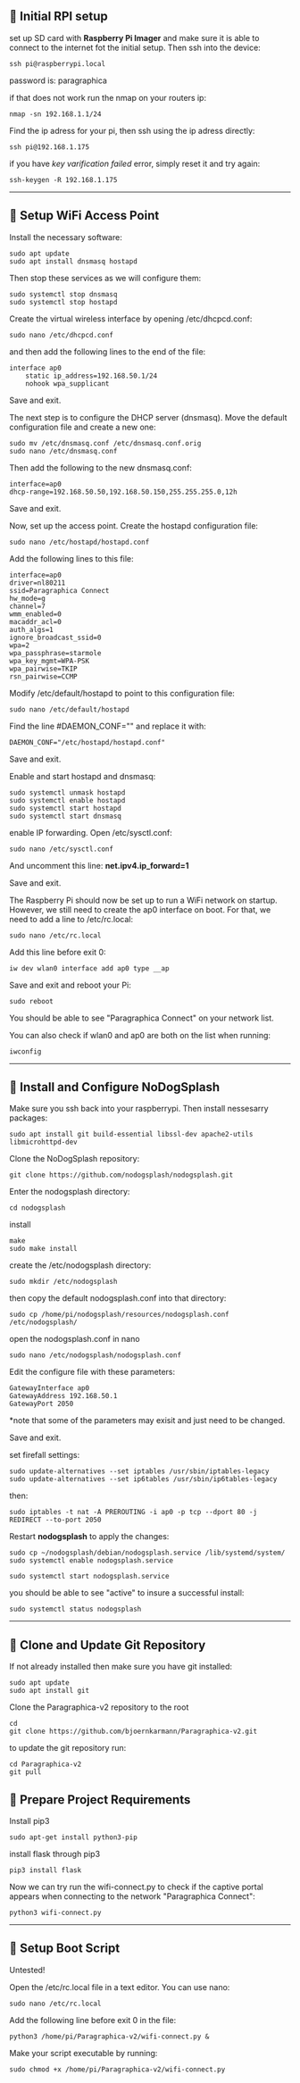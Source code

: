 ## **📡 Initial RPI setup**

set up SD card with **Raspberry Pi Imager** and make sure it is able to connect to the internet fot the initial setup. Then ssh into the device:

```
ssh pi@raspberrypi.local
```

password is: paragraphica

if that does not work run the nmap on your routers ip: 
```
nmap -sn 192.168.1.1/24
```
Find the ip adress for your pi, then ssh using the ip adress directly:

```
ssh pi@192.168.1.175
```

if you have *key varification failed* error, simply reset it and try again: 
```
ssh-keygen -R 192.168.1.175
```

---
## **📡 Setup WiFi Access Point**

Install the necessary software:

```
sudo apt update
sudo apt install dnsmasq hostapd
```

Then stop these services as we will configure them:
```
sudo systemctl stop dnsmasq
sudo systemctl stop hostapd
```

Create the virtual wireless interface by opening /etc/dhcpcd.conf:
```
sudo nano /etc/dhcpcd.conf
```
and then add the following lines to the end of the file: 
```
interface ap0
    static ip_address=192.168.50.1/24
    nohook wpa_supplicant
```
Save and exit.

The next step is to configure the DHCP server (dnsmasq). Move the default configuration file and create a new one:
```
sudo mv /etc/dnsmasq.conf /etc/dnsmasq.conf.orig  
sudo nano /etc/dnsmasq.conf
```
Then add the following to the new dnsmasq.conf:
```
interface=ap0
dhcp-range=192.168.50.50,192.168.50.150,255.255.255.0,12h
```
Save and exit.

Now, set up the access point. Create the hostapd configuration file:
```
sudo nano /etc/hostapd/hostapd.conf
```
Add the following lines to this file:

```
interface=ap0
driver=nl80211
ssid=Paragraphica Connect
hw_mode=g
channel=7
wmm_enabled=0
macaddr_acl=0
auth_algs=1
ignore_broadcast_ssid=0
wpa=2
wpa_passphrase=starmole
wpa_key_mgmt=WPA-PSK
wpa_pairwise=TKIP
rsn_pairwise=CCMP
```

Modify /etc/default/hostapd to point to this configuration file:
```
sudo nano /etc/default/hostapd
```

Find the line #DAEMON_CONF="" and replace it with:
```
DAEMON_CONF="/etc/hostapd/hostapd.conf"
```
Save and exit. 

Enable and start hostapd and dnsmasq:
```
sudo systemctl unmask hostapd
sudo systemctl enable hostapd
sudo systemctl start hostapd
sudo systemctl start dnsmasq
```

enable IP forwarding. Open /etc/sysctl.conf:

```
sudo nano /etc/sysctl.conf
```

And uncomment this line: **net.ipv4.ip_forward=1**

Save and exit. 

The Raspberry Pi should now be set up to run a WiFi network on startup. However, we still need to create the ap0 interface on boot. For that, we need to add a line to /etc/rc.local:

```
sudo nano /etc/rc.local
```

Add this line before exit 0:
```
iw dev wlan0 interface add ap0 type __ap
```

Save and exit and reboot your Pi:
```
sudo reboot
```
You should be able to see "Paragraphica Connect" on your network list.

You can also check if wlan0 and ap0 are both on the list when running:
```
iwconfig
```

---
## **🚪 Install and Configure NoDogSplash**

Make sure you ssh back into your raspberrypi. Then install nessesarry packages: 

```
sudo apt install git build-essential libssl-dev apache2-utils libmicrohttpd-dev
```

Clone the NoDogSplash repository: 
```
git clone https://github.com/nodogsplash/nodogsplash.git
```
Enter the nodogsplash directory:
```
cd nodogsplash
```
install
```
make
sudo make install
```
create the /etc/nodogsplash directory:
```
sudo mkdir /etc/nodogsplash
```
then copy the default nodogsplash.conf into that directory:
```
sudo cp /home/pi/nodogsplash/resources/nodogsplash.conf /etc/nodogsplash/
```
open the nodogsplash.conf in nano
```
sudo nano /etc/nodogsplash/nodogsplash.conf
```
Edit the configure file with these parameters:
```
GatewayInterface ap0
GatewayAddress 192.168.50.1  
GatewayPort 2050
```
*note that some of the parameters may exisit and just need to be changed. 

Save and exit. 

set firefall settings:
```
sudo update-alternatives --set iptables /usr/sbin/iptables-legacy
sudo update-alternatives --set ip6tables /usr/sbin/ip6tables-legacy
```
then:
```
sudo iptables -t nat -A PREROUTING -i ap0 -p tcp --dport 80 -j REDIRECT --to-port 2050
```

Restart **nodogsplash** to apply the changes:

```
sudo cp ~/nodogsplash/debian/nodogsplash.service /lib/systemd/system/
sudo systemctl enable nodogsplash.service 

sudo systemctl start nodogsplash.service 
```
you should be able to see "active" to insure a successful install: 
```
sudo systemctl status nodogsplash
```

---
## **💾 Clone and Update Git Repository**

If not already installed then make sure you have git installed: 
```
sudo apt update
sudo apt install git
```

Clone the Paragraphica-v2 repository to the root

```
cd
git clone https://github.com/bjoernkarmann/Paragraphica-v2.git
```

to update the git repository run: 
```
cd Paragraphica-v2
git pull
```

## **🚨 Prepare Project Requirements**

Install pip3
```
sudo apt-get install python3-pip
```
install flask through pip3
```
pip3 install flask
```

Now we can try run the wifi-connect.py to check if the captive portal appears when connecting to the network "Paragraphica Connect":
```
python3 wifi-connect.py
```
---
## **🥾 Setup Boot Script**

Untested!

Open the /etc/rc.local file in a text editor. You can use nano:
```
sudo nano /etc/rc.local
```
Add the following line before exit 0 in the file:
```
python3 /home/pi/Paragraphica-v2/wifi-connect.py &
```

Make your script executable by running:
```
sudo chmod +x /home/pi/Paragraphica-v2/wifi-connect.py
```
